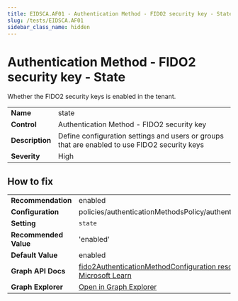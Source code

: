 ```yaml
---
title: EIDSCA.AF01 - Authentication Method - FIDO2 security key - State
slug: /tests/EIDSCA.AF01
sidebar_class_name: hidden
---
```


# Authentication Method - FIDO2 security key - State

Whether the FIDO2 security keys is enabled in the tenant.

| | |
|-|-|
| **Name** | state |
| **Control** | Authentication Method - FIDO2 security key |
| **Description** | Define configuration settings and users or groups that are enabled to use FIDO2 security keys |
| **Severity** | High |

## How to fix
| | |
|-|-|
| **Recommendation** | enabled |
| **Configuration** | policies/authenticationMethodsPolicy/authenticationMethodConfigurations('Fido2') |
| **Setting** | `state` |
| **Recommended Value** | 'enabled' |
| **Default Value** | enabled |
| **Graph API Docs** | [fido2AuthenticationMethodConfiguration resource type - Microsoft Graph v1.0 - Microsoft Learn](https://learn.microsoft.com/en-us/graph/api/resources/fido2authenticationmethodconfiguration) |
| **Graph Explorer** | [Open in Graph Explorer](https://developer.microsoft.com/en-us/graph/graph-explorer?request=policies/authenticationMethodsPolicy/authenticationMethodConfigurations('Fido2')&method=GET&version=beta&GraphUrl=https://graph.microsoft.com) |



